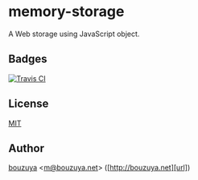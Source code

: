 # memory-storage

A Web storage using JavaScript object.

## Badges

[![Travis CI][travis-ci-badge]][travis-ci]

[travis-ci-badge]: https://img.shields.io/travis/bouzuya/memory-storage.svg
[travis-ci]: https://travis-ci.org/bouzuya/memory-storage

## License

[MIT](LICENSE)

## Author

[bouzuya][user] &lt;[m@bouzuya.net][email]&gt; ([http://bouzuya.net][url])

[user]: https://github.com/bouzuya
[email]: mailto:m@bouzuya.net
[url]: http://bouzuya.net
